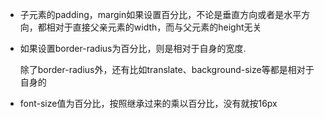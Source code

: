- 子元素的padding，margin如果设置百分比，不论是垂直方向或者是水平方向，都相对于直接父亲元素的width，而与父元素的height无关

- 如果设置border-radius为百分比，则是相对于自身的宽度.

  除了border-radius外，还有比如translate、background-size等都是相对于自身的

- font-size值为百分比，按照继承过来的乘以百分比，没有就按16px